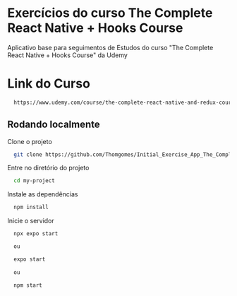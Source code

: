 # Exercícios do curso The Complete React Native + Hooks Course

Aplicativo base para seguimentos de Estudos do curso "The Complete React Native + Hooks Course" da Udemy

# Link do Curso

```bash
  https://www.udemy.com/course/the-complete-react-native-and-redux-course/
```

## Rodando localmente

Clone o projeto

```bash
  git clone https://github.com/Thomgomes/Initial_Exercise_App_The_Complete_RN_Udemy.git
```

Entre no diretório do projeto

```bash
  cd my-project
```

Instale as dependências

```bash
  npm install
```

Inicie o servidor

```bash
  npx expo start

  ou

  expo start
  
  ou 

  npm start
```
